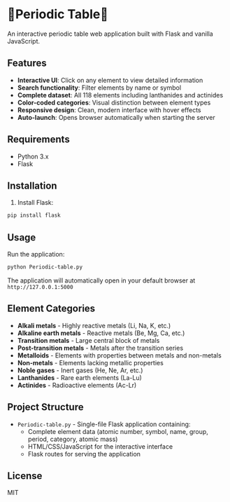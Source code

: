 # 🧪Periodic Table🧪

An interactive periodic table web application built with Flask and vanilla JavaScript.

## Features

- **Interactive UI**: Click on any element to view detailed information
- **Search functionality**: Filter elements by name or symbol
- **Complete dataset**: All 118 elements including lanthanides and actinides
- **Color-coded categories**: Visual distinction between element types
- **Responsive design**: Clean, modern interface with hover effects
- **Auto-launch**: Opens browser automatically when starting the server

## Requirements

- Python 3.x
- Flask

## Installation

1. Install Flask:
```bash
pip install flask
```

## Usage

Run the application:
```bash
python Periodic-table.py
```

The application will automatically open in your default browser at `http://127.0.0.1:5000`

## Element Categories

- **Alkali metals** - Highly reactive metals (Li, Na, K, etc.)
- **Alkaline earth metals** - Reactive metals (Be, Mg, Ca, etc.)
- **Transition metals** - Large central block of metals
- **Post-transition metals** - Metals after the transition series
- **Metalloids** - Elements with properties between metals and non-metals
- **Non-metals** - Elements lacking metallic properties
- **Noble gases** - Inert gases (He, Ne, Ar, etc.)
- **Lanthanides** - Rare earth elements (La-Lu)
- **Actinides** - Radioactive elements (Ac-Lr)

## Project Structure

- `Periodic-table.py` - Single-file Flask application containing:
  - Complete element data (atomic number, symbol, name, group, period, category, atomic mass)
  - HTML/CSS/JavaScript for the interactive interface
  - Flask routes for serving the application

## License

MIT
